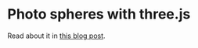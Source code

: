 Photo spheres with three.js
===========================

Read about it in <a href="http://blog.thematicmapping.org/2014/01/photo-spheres-with-threejs.html">this blog post</a>.